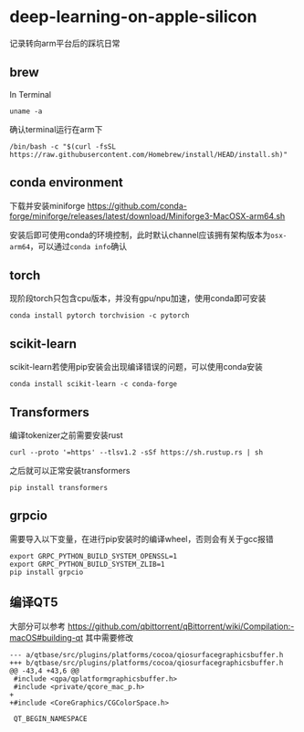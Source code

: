 # deep-learning-on-apple-silicon
记录转向arm平台后的踩坑日常

## brew
In Terminal
```
uname -a
```
确认terminal运行在arm下
```
/bin/bash -c "$(curl -fsSL https://raw.githubusercontent.com/Homebrew/install/HEAD/install.sh)"
```

## conda environment
下载并安装miniforge https://github.com/conda-forge/miniforge/releases/latest/download/Miniforge3-MacOSX-arm64.sh

安装后即可使用conda的环境控制，此时默认channel应该拥有架构版本为`osx-arm64`，可以通过`conda info`确认

## torch
现阶段torch只包含cpu版本，并没有gpu/npu加速，使用conda即可安装
```
conda install pytorch torchvision -c pytorch
```

## scikit-learn
scikit-learn若使用pip安装会出现编译错误的问题，可以使用conda安装
```
conda install scikit-learn -c conda-forge
```

## Transformers
编译tokenizer之前需要安装rust
```
curl --proto '=https' --tlsv1.2 -sSf https://sh.rustup.rs | sh
```
之后就可以正常安装transformers
```
pip install transformers
```

## grpcio
需要导入以下变量，在进行pip安装时的编译wheel，否则会有关于gcc报错
```
export GRPC_PYTHON_BUILD_SYSTEM_OPENSSL=1
export GRPC_PYTHON_BUILD_SYSTEM_ZLIB=1
pip install grpcio
```

## 编译QT5
大部分可以参考 https://github.com/qbittorrent/qBittorrent/wiki/Compilation:-macOS#building-qt
其中需要修改
```
--- a/qtbase/src/plugins/platforms/cocoa/qiosurfacegraphicsbuffer.h
+++ b/qtbase/src/plugins/platforms/cocoa/qiosurfacegraphicsbuffer.h
@@ -43,4 +43,6 @@
 #include <qpa/qplatformgraphicsbuffer.h>
 #include <private/qcore_mac_p.h>
+ 
+#include <CoreGraphics/CGColorSpace.h>

 QT_BEGIN_NAMESPACE
```
